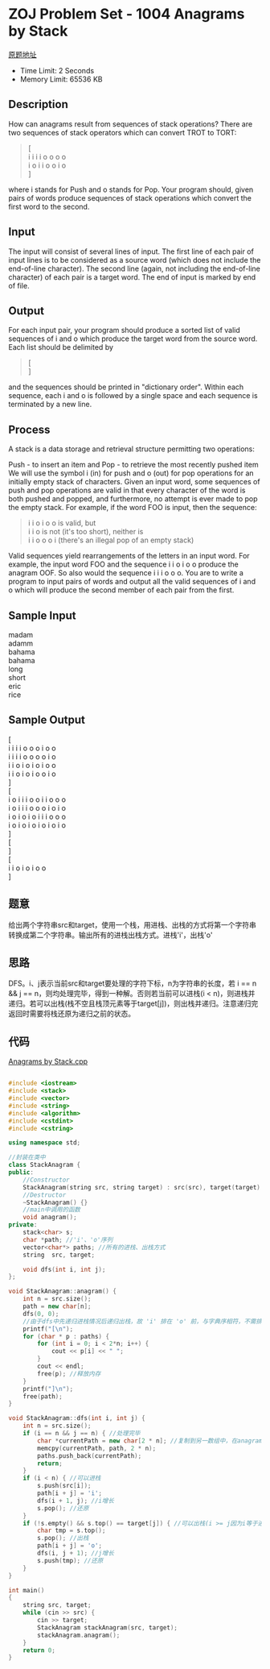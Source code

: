 # ZOJ Problem Set - 1004 Anagrams by Stack

[原题地址](http://acm.zju.edu.cn/onlinejudge/showProblem.do?problemId=4)

* Time Limit: 2 Seconds      
* Memory Limit: 65536 KB

## Description

How can anagrams result from sequences of stack operations? There are two sequences of stack operators which can convert TROT to TORT:

>[  
i i i i o o o o  
i o i i o o i o  
]

where i stands for Push and o stands for Pop. Your program should, given pairs of words produce sequences of stack operations which convert the first word to the second.

## Input
The input will consist of several lines of input. The first line of each pair of input lines is to be considered as a source word (which does not include the end-of-line character). The second line (again, not including the end-of-line character) of each pair is a target word. The end of input is marked by end of file.

## Output
For each input pair, your program should produce a sorted list of valid sequences of i and o which produce the target word from the source word. Each list should be delimited by

>[  
]

and the sequences should be printed in "dictionary order". Within each sequence, each i and o is followed by a single space and each sequence is terminated by a new line.
## Process
A stack is a data storage and retrieval structure permitting two operations:

Push - to insert an item and
Pop - to retrieve the most recently pushed item
We will use the symbol i (in) for push and o (out) for pop operations for an initially empty stack of characters. Given an input word, some sequences of push and pop operations are valid in that every character of the word is both pushed and popped, and furthermore, no attempt is ever made to pop the empty stack. For example, if the word FOO is input, then the sequence:

>i i o i o o	is valid, but  
i i o	is not (it's too short), neither is  
i i o o o i	(there's an illegal pop of an empty stack)  

Valid sequences yield rearrangements of the letters in an input word. For example, the input word FOO and the sequence i i o i o o produce the anagram OOF. So also would the sequence i i i o o o. You are to write a program to input pairs of words and output all the valid sequences of i and o which will produce the second member of each pair from the first.

## Sample Input
madam  
adamm  
bahama  
bahama  
long  
short  
eric  
rice  

## Sample Output
[  
i i i i o o o i o o   
i i i i o o o o i o   
i i o i o i o i o o   
i i o i o i o o i o   
]  
[  
i o i i i o o i i o o o   
i o i i i o o o i o i o   
i o i o i o i i i o o o   
i o i o i o i o i o i o   
]  
[  
]  
[  
i i o i o i o o   
]  

## 题意

给出两个字符串src和target，使用一个栈，用进栈、出栈的方式将第一个字符串转换成第二个字符串。输出所有的进栈出栈方式。进栈'i'，出栈'o'

## 思路

DFS。i、j表示当前src和target要处理的字符下标，n为字符串的长度，若 i == n && j == n，则均处理完毕，得到一种解。否则若当前可以进栈(i < n)，则进栈并递归。若可以出栈(栈不空且栈顶元素等于target[j])，则出栈并递归。注意递归完返回时需要将栈还原为递归之前的状态。

## 代码
[Anagrams by Stack.cpp](https://github.com/jerrykcode/ZOJ/blob/master/Vol1/1004/Anagrams%20by%20Stack.cpp)
```cpp

#include <iostream>
#include <stack>
#include <vector>
#include <string>
#include <algorithm>
#include <cstdint>
#include <cstring>

using namespace std;

//封装在类中
class StackAnagram {
public:
    //Constructor
    StackAnagram(string src, string target) : src(src), target(target) {}
    //Destructor
    ~StackAnagram() {}
    //main中调用的函数
    void anagram();
private:
    stack<char> s;
    char *path; //'i'、'o'序列
    vector<char*> paths; //所有的进栈、出栈方式
    string  src, target;

    void dfs(int i, int j);
};

void StackAnagram::anagram() {
    int n = src.size();
    path = new char[n];
    dfs(0, 0);
	//由于dfs中先递归进栈情况后递归出栈，故 'i' 排在 'o' 前，与字典序相符，不需排序
    printf("[\n");
    for (char * p : paths) {
        for (int i = 0; i < 2*n; i++) {
            cout << p[i] << " ";
        }
        cout << endl;
        free(p); //释放内存
    }
    printf("]\n");
    free(path);
}

void StackAnagram::dfs(int i, int j) {
    int n = src.size();
    if (i == n && j == n) { //处理完毕
        char *currentPath = new char[2 * n]; //复制到另一数组中，在anagram函数中输出后释放free
        memcpy(currentPath, path, 2 * n);
        paths.push_back(currentPath);
        return;
    }
    if (i < n) { //可以进栈
        s.push(src[i]);
        path[i + j] = 'i';
        dfs(i + 1, j); //i增长
        s.pop(); //还原
    }
    if (!s.empty() && s.top() == target[j]) { //可以出栈(i >= j因为i等于进栈次数，j等于出栈次数，进栈次数大于等于出栈次数，这里j一定小于n)
        char tmp = s.top();
        s.pop(); //出栈
        path[i + j] = 'o';
        dfs(i, j + 1); //j增长
        s.push(tmp); //还原
    }
}

int main()
{
    string src, target;
    while (cin >> src) {
        cin >> target;
        StackAnagram stackAnagram(src, target);
        stackAnagram.anagram();
    }
    return 0;
}

```
